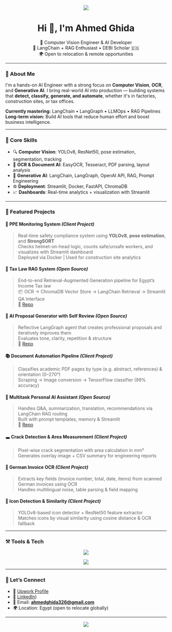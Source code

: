 <!-- Banner Typing Effect -->
<p align="center">
  <img src="https://readme-typing-svg.demolab.com?font=Fira+Code&size=24&pause=1000&color=00BFFF&center=true&vCenter=true&width=600&lines=AI+Engineer+%7C+Computer+Vision+Specialist+%7C+Generative+AI+Explorer;Turning+AI+Ideas+into+Impactful+Solutions" />
</p>

<h1 align="center">Hi 👋, I'm Ahmed Ghida</h1>

<p align="center">
  🎯 Computer Vision Engineer & AI Developer<br>
  🧠 LangChain + RAG Enthusiast • DEBI Scholar 🇪🇬<br>
  🌍 Open to relocation & remote opportunities
</p>

---

### 🚀 About Me

I'm a hands-on AI Engineer with a strong focus on **Computer Vision**, **OCR**, and **Generative AI**. I bring real-world AI into production — building systems that **detect, classify, generate, and automate**, whether it's in factories, construction sites, or tax offices.

**Currently mastering:** LangChain • LangGraph • LLMOps • RAG Pipelines  
**Long-term vision:** Build AI tools that reduce human effort and boost business intelligence.

---

### 🧠 Core Skills

- 🔍 **Computer Vision**: YOLOv8, ResNet50, pose estimation, segmentation, tracking  
- 📄 **OCR & Document AI**: EasyOCR, Tesseract, PDF parsing, layout analysis  
- 🤖 **Generative AI**: LangChain, LangGraph, OpenAI API, RAG, Prompt Engineering  
- ⚙️ **Deployment**: Streamlit, Docker, FastAPI, ChromaDB  
- 📈 **Dashboards**: Real-time analytics + visualization with Streamlit

---

### 💼 Featured Projects

#### 🦺 PPE Monitoring System *(Client Project)*
> Real-time safety compliance system using **YOLOv8**, **pose estimation**, and **StrongSORT**  
> Checks helmet-on-head logic, counts safe/unsafe workers, and visualizes with Streamlit dashboard  
> Deployed via Docker | Used for construction site analytics

#### 📄 Tax Law RAG System *(Open Source)*
> End-to-end Retrieval-Augmented Generation pipeline for Egypt’s Income Tax law  
> 📦 OCR → ChromaDB Vector Store → LangChain Retrieval → Streamlit QA Interface  
🔗 [Repo](https://github.com/ahmedghida/Egyptian-Tax-Navigator)

#### 🔁 AI Proposal Generator with Self Review *(Open Source)*
> Reflective LangGraph agent that creates professional proposals and iteratively improves them  
> Evaluates tone, clarity, repetition & structure  
🔗 [Repo](https://github.com/ahmedghida/AI-Proposal-Generator-with-Self-Review)

#### 📚 Document Automation Pipeline *(Client Project)*
> Classifies academic PDF pages by type (e.g. abstract, references) & orientation (0–270°)  
> Scraping → Image conversion → TensorFlow classifier (99% accuracy)

#### 🧠 Multitask Personal AI Assistant *(Open Source)*
> Handles Q&A, summarization, translation, recommendations via LangChain RAG routing  
> Built with prompt templates, memory & Streamlit  
🔗 [Repo](https://github.com/ahmedghida/Personal-Multitask-Assistant)

#### 🕳️ Crack Detection & Area Measurement *(Client Project)*
> Pixel-wise crack segmentation with area calculation in mm²  
> Generates overlay image + CSV summary for engineering reports

#### 🧾 German Invoice OCR *(Client Project)*
> Extracts key fields (invoice number, total, date, items) from scanned German invoices using OCR  
> Handles multilingual noise, table parsing & field mapping

#### 🧩 Icon Detection & Similarity *(Client Project)*
> YOLOv8-based icon detector + ResNet50 feature extractor  
> Matches icons by visual similarity using cosine distance & OCR fallback

---

### ⚒️ Tools & Tech

<p align="center">
  <img src="https://skillicons.dev/icons?i=python,tensorflow,pytorch,docker,opencv,streamlit,fastapi,git,vscode&theme=light"/>
</p>

<p align="center">
  <img src="https://skillicons.dev/icons?i=langchain,openai&theme=light" />
</p>


---

### 🔗 Let’s Connect

- 💼 [Upwork Profile](https://www.upwork.com/freelancers/~0127879476cc72d159)
- 👔 [LinkedIn](https://www.linkedin.com/in/ahmedghida/))
- 📩 Email: **ahmedghida326@gmail.com**
- 🌍 Location: Egypt (open to relocate globally)

---

<p align="center">
  <img src="https://capsule-render.vercel.app/api?type=waving&color=gradient&height=100&section=footer"/>
</p>
